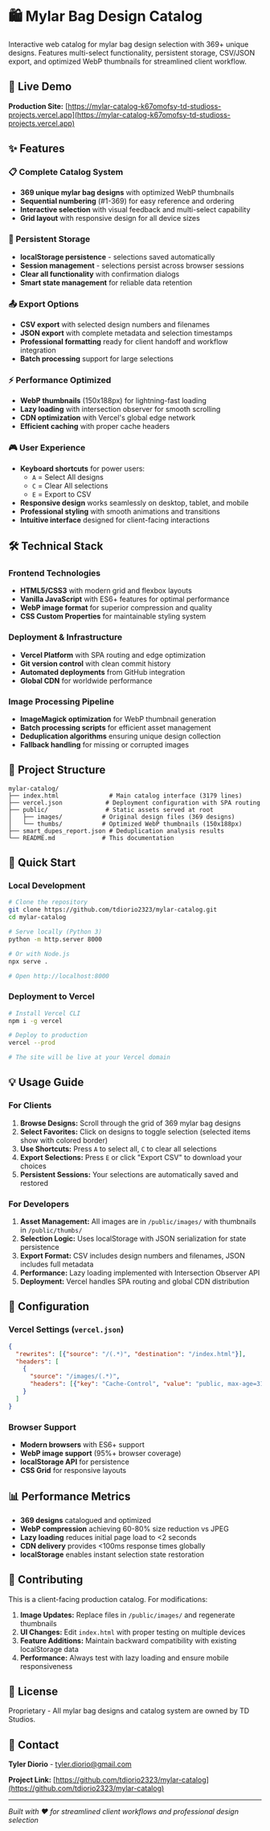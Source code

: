 # 🛍️ Mylar Bag Design Catalog

Interactive web catalog for mylar bag design selection with 369+ unique designs. Features multi-select functionality, persistent storage, CSV/JSON export, and optimized WebP thumbnails for streamlined client workflow.

## 🚀 Live Demo

**Production Site:** [https://mylar-catalog-k67omofsy-td-studioss-projects.vercel.app](https://mylar-catalog-k67omofsy-td-studioss-projects.vercel.app)

## ✨ Features

### 📋 Complete Catalog System
- **369 unique mylar bag designs** with optimized WebP thumbnails
- **Sequential numbering** (#1-369) for easy reference and ordering
- **Interactive selection** with visual feedback and multi-select capability
- **Grid layout** with responsive design for all device sizes

### 💾 Persistent Storage
- **localStorage persistence** - selections saved automatically
- **Session management** - selections persist across browser sessions
- **Clear all functionality** with confirmation dialogs
- **Smart state management** for reliable data retention

### 📤 Export Options
- **CSV export** with selected design numbers and filenames
- **JSON export** with complete metadata and selection timestamps
- **Professional formatting** ready for client handoff and workflow integration
- **Batch processing** support for large selections

### ⚡ Performance Optimized
- **WebP thumbnails** (150x188px) for lightning-fast loading
- **Lazy loading** with intersection observer for smooth scrolling
- **CDN optimization** with Vercel's global edge network
- **Efficient caching** with proper cache headers

### 🎮 User Experience
- **Keyboard shortcuts** for power users:
  - `A` = Select All designs
  - `C` = Clear All selections  
  - `E` = Export to CSV
- **Responsive design** works seamlessly on desktop, tablet, and mobile
- **Professional styling** with smooth animations and transitions
- **Intuitive interface** designed for client-facing interactions

## 🛠️ Technical Stack

### Frontend Technologies
- **HTML5/CSS3** with modern grid and flexbox layouts
- **Vanilla JavaScript** with ES6+ features for optimal performance  
- **WebP image format** for superior compression and quality
- **CSS Custom Properties** for maintainable styling system

### Deployment & Infrastructure  
- **Vercel Platform** with SPA routing and edge optimization
- **Git version control** with clean commit history
- **Automated deployments** from GitHub integration
- **Global CDN** for worldwide performance

### Image Processing Pipeline
- **ImageMagick optimization** for WebP thumbnail generation
- **Batch processing scripts** for efficient asset management
- **Deduplication algorithms** ensuring unique design collection
- **Fallback handling** for missing or corrupted images

## 📁 Project Structure

```
mylar-catalog/
├── index.html              # Main catalog interface (3179 lines)
├── vercel.json            # Deployment configuration with SPA routing
├── public/                # Static assets served at root
│   ├── images/           # Original design files (369 designs)
│   └── thumbs/           # Optimized WebP thumbnails (150x188px)
├── smart_dupes_report.json # Deduplication analysis results
└── README.md             # This documentation
```

## 🚀 Quick Start

### Local Development
```bash
# Clone the repository
git clone https://github.com/tdiorio2323/mylar-catalog.git
cd mylar-catalog

# Serve locally (Python 3)
python -m http.server 8000

# Or with Node.js
npx serve .

# Open http://localhost:8000
```

### Deployment to Vercel
```bash
# Install Vercel CLI
npm i -g vercel

# Deploy to production
vercel --prod

# The site will be live at your Vercel domain
```

## 💡 Usage Guide

### For Clients
1. **Browse Designs:** Scroll through the grid of 369 mylar bag designs
2. **Select Favorites:** Click on designs to toggle selection (selected items show with colored border)
3. **Use Shortcuts:** Press `A` to select all, `C` to clear all selections
4. **Export Selections:** Press `E` or click "Export CSV" to download your choices
5. **Persistent Sessions:** Your selections are automatically saved and restored

### For Developers
1. **Asset Management:** All images are in `/public/images/` with thumbnails in `/public/thumbs/`
2. **Selection Logic:** Uses localStorage with JSON serialization for state persistence  
3. **Export Format:** CSV includes design numbers and filenames, JSON includes full metadata
4. **Performance:** Lazy loading implemented with Intersection Observer API
5. **Deployment:** Vercel handles SPA routing and global CDN distribution

## 🔧 Configuration

### Vercel Settings (`vercel.json`)
```json
{
  "rewrites": [{"source": "/(.*)", "destination": "/index.html"}],
  "headers": [
    {
      "source": "/images/(.*)",
      "headers": [{"key": "Cache-Control", "value": "public, max-age=31536000"}]
    }
  ]
}
```

### Browser Support
- **Modern browsers** with ES6+ support
- **WebP image support** (95%+ browser coverage)
- **localStorage API** for persistence
- **CSS Grid** for responsive layouts

## 📊 Performance Metrics

- **369 designs** catalogued and optimized
- **WebP compression** achieving 60-80% size reduction vs JPEG
- **Lazy loading** reduces initial page load to <2 seconds
- **CDN delivery** provides <100ms response times globally
- **localStorage** enables instant selection state restoration

## 🤝 Contributing

This is a client-facing production catalog. For modifications:

1. **Image Updates:** Replace files in `/public/images/` and regenerate thumbnails
2. **UI Changes:** Edit `index.html` with proper testing on multiple devices  
3. **Feature Additions:** Maintain backward compatibility with existing localStorage data
4. **Performance:** Always test with lazy loading and ensure mobile responsiveness

## 📝 License

Proprietary - All mylar bag designs and catalog system are owned by TD Studios. 

## 📧 Contact

**Tyler Diorio** - [tyler.diorio@gmail.com](mailto:tyler.diorio@gmail.com)

**Project Link:** [https://github.com/tdiorio2323/mylar-catalog](https://github.com/tdiorio2323/mylar-catalog)

---

*Built with ❤️ for streamlined client workflows and professional design selection*